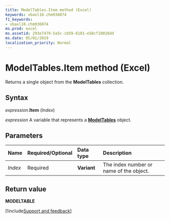 ```yaml
---
title: ModelTables.Item method (Excel)
keywords: vbaxl10.chm936074
f1_keywords:
- vbaxl10.chm936074
ms.prod: excel
ms.assetid: 293e7479-5a5c-cb59-6181-e58cf10026dd
ms.date: 05/01/2019
localization_priority: Normal
---
```



# ModelTables.Item method (Excel)

Returns a single object from the **ModelTables** collection.


## Syntax

_expression_.**Item** (_Index_)

_expression_ A variable that represents a **[ModelTables](Excel.modeltables.md)** object.


## Parameters

|Name|Required/Optional|Data type|Description|
|:-----|:-----|:-----|:-----|
| _Index_|Required|**Variant**|The index number or name of the object.|

## Return value

**MODELTABLE**




[!include[Support and feedback](~/includes/feedback-boilerplate.md)]